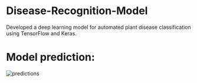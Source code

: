 # Disease-Recognition-Model
Developed a deep learning model for automated plant disease classification using TensorFlow and Keras.

# Model prediction:
![predictions](https://github.com/Raditya0902/Disease-Recognition-Model/assets/124700496/82ca8cf8-28bc-418e-94e7-dfec2829227c)
